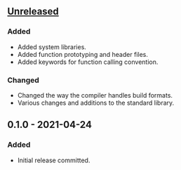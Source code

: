 ## [Unreleased]
### Added
- Added system libraries.
- Added function prototyping and header files.
- Added keywords for function calling convention.

### Changed
- Changed the way the compiler handles build formats.
- Various changes and additions to the standard library.

## 0.1.0 - 2021-04-24
### Added
- Initial release committed.


[Unreleased]: https://github.com/I8087/B/compare/v0.1.0...main
